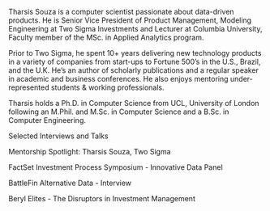 Tharsis Souza is a computer scientist passionate about data-driven products. He is Senior Vice President of Product Management, Modeling Engineering at Two Sigma Investments and Lecturer at Columbia University, Faculty member of the MSc. in Applied Analytics program.

Prior to Two Sigma, he spent 10+ years delivering new technology products in a variety of companies from start-ups to Fortune 500’s in the U.S., Brazil, and the U.K. He’s an author of scholarly publications and a regular speaker in academic and business conferences. He also enjoys mentoring under-represented students & working professionals.

Tharsis holds a Ph.D. in Computer Science from UCL, University of London following an M.Phil. and M.Sc. in Computer Science and a B.Sc. in Computer Engineering.

Selected Interviews and Talks

Mentorship Spotlight: Tharsis Souza, Two Sigma



FactSet Investment Process Symposium - Innovative Data Panel



BattleFin Alternative Data - Interview

Beryl Elites - The Disruptors in Investment Management